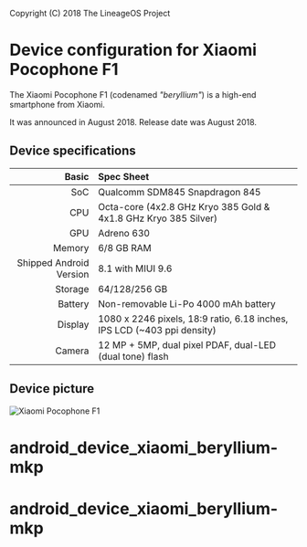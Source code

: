 Copyright (C) 2018 The LineageOS Project

Device configuration for Xiaomi Pocophone F1
=========================================

The Xiaomi Pocophone F1 (codenamed _"beryllium"_) is a high-end smartphone from Xiaomi.

It was announced in August 2018. Release date was August 2018.

## Device specifications

Basic   | Spec Sheet
-------:|:-------------------------
SoC     | Qualcomm SDM845 Snapdragon 845
CPU     | Octa-core (4x2.8 GHz Kryo 385 Gold & 4x1.8 GHz Kryo 385 Silver)
GPU     | Adreno 630
Memory  | 6/8 GB RAM
Shipped Android Version | 8.1 with MIUI 9.6
Storage | 64/128/256 GB
Battery | Non-removable Li-Po 4000 mAh battery
Display | 1080 x 2246 pixels, 18:9 ratio, 6.18 inches, IPS LCD (~403 ppi density)
Camera  | 12 MP + 5MP, dual pixel PDAF, dual-LED (dual tone) flash

## Device picture

![Xiaomi Pocophone F1](https://xiaomi-mi.com/uploads/CatalogueImage/01B_17130_1534951225.jpg "Pocophone F1 in black")
# android_device_xiaomi_beryllium-mkp
# android_device_xiaomi_beryllium-mkp
